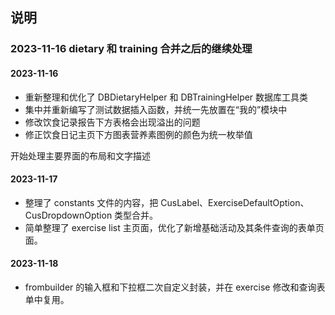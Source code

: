 ## 说明

### 2023-11-16 dietary 和 training 合并之后的继续处理

#### 2023-11-16

- 重新整理和优化了 DBDietaryHelper 和 DBTrainingHelper 数据库工具类
- 集中并重新编写了测试数据插入函数，并统一先放置在“我的”模块中
- 修改饮食记录报告下方表格会出现溢出的问题
- 修正饮食日记主页下方图表营养素图例的颜色为统一枚举值

开始处理主要界面的布局和文字描述

#### 2023-11-17

- 整理了 constants 文件的内容，把 CusLabel、ExerciseDefaultOption、CusDropdownOption 类型合并。
- 简单整理了 exercise list 主页面，优化了新增基础活动及其条件查询的表单页面。

#### 2023-11-18

- frombuilder 的输入框和下拉框二次自定义封装，并在 exercise 修改和查询表单中复用。
